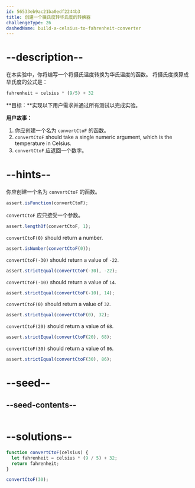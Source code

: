 ```yaml
---
id: 56533eb9ac21ba0edf2244b3
title: 创建一个摄氏度转华氏度的转换器
challengeType: 26
dashedName: build-a-celsius-to-fahrenheit-converter
---
```


# --description--

在本实验中，你将编写一个将摄氏温度转换为华氏温度的函数。 将摄氏度换算成华氏度的公式是：

```js
fahrenheit = celsius * (9/5) + 32
```

**目标：**实现以下用户需求并通过所有测试以完成实验。

**用户故事：**

1. 你应创建一个名为 `convertCtoF` 的函数。
2. `convertCtoF` should take a single numeric argument, which is the temperature in Celsius.
3. `convertCtoF` 应返回一个数字。

# --hints--

你应创建一个名为 `convertCtoF` 的函数。

```js
assert.isFunction(convertCtoF);
```

`convertCtoF` 应只接受一个参数。

```js
assert.lengthOf(convertCtoF, 1);
```

`convertCtoF(0)` should return a number.

```js
assert.isNumber(convertCtoF(0));
```

`convertCtoF(-30)` should return a value of `-22`.

```js
assert.strictEqual(convertCtoF(-30), -22);
```

`convertCtoF(-10)` should return a value of `14`.

```js
assert.strictEqual(convertCtoF(-10), 14);
```

`convertCtoF(0)` should return a value of `32`.

```js
assert.strictEqual(convertCtoF(0), 32);
```

`convertCtoF(20)` should return a value of `68`.

```js
assert.strictEqual(convertCtoF(20), 68);
```

`convertCtoF(30)` should return a value of `86`.

```js
assert.strictEqual(convertCtoF(30), 86);
```

# --seed--

## --seed-contents--

```js

```

# --solutions--

```js
function convertCtoF(celsius) {
  let fahrenheit = celsius * (9 / 5) + 32;
  return fahrenheit;
}

convertCtoF(30);
```
